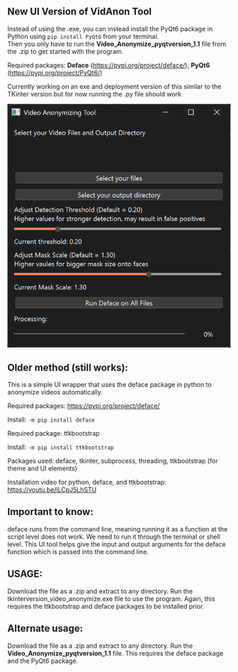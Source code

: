 ## New UI Version of VidAnon Tool
Instead of using the .exe, you can instead install the PyQt6 package in Python using ```pip install PyQt6``` from your terminal. <br>
Then you only have to run the **Video_Anonymize_pyqtversion_1.1** file from the .zip to get started with the program.


Required packages: **Deface** (https://pypi.org/project/deface/), **PyQt6** (https://pypi.org/project/PyQt6/)


Currently working on an exe and deployment version of this similar to the TKinter version but for now running the .py file should work

![Screenshot of new UI.](https://github.com/Ahomagai/VideoAnonymizerTool/blob/main/UserInterface.png)


## Older method (still works):
This is a simple UI wrapper that uses the deface package in python to anonymize videos automatically. 

Required packages: https://pypi.org/project/deface/

Install:  ```-m pip install deface```

Required package: ttkbootstrap

Install: ```-m pip install ttkbootstrap```

Packages used:
deface, tkinter, subprocess, threading, ttkbootstrap (for theme and UI elements)

Installation video for python, deface, and ttkbootstrap:
https://youtu.be/iLCpJ5LhSTU




## Important to know:
deface runs from the command line, meaning running it as a function at the script level does not work. We need to run it through the terminal or shell level.
This UI tool helps give the input and output arguments for the deface function which is passed into the command line.



## USAGE: 

Download the file as a .zip and extract to any directory. Run the tkinterversion_video_anonymize.exe file to use the program. Again, this requires the ttkbootstrap and deface packages to be installed prior.

## Alternate usage: 
Download the file as a .zip and extract to any directory. Run the **Video_Anonymize_pyqtversion_1.1** file. This requires the deface package and the PyQt6 package.
